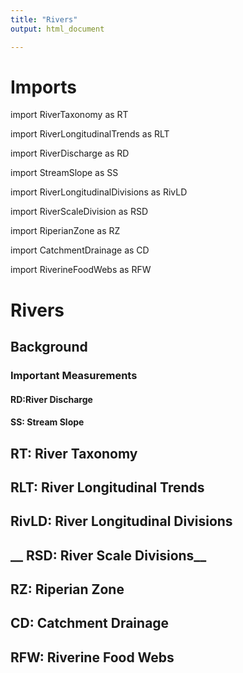 ```yaml
---
title: "Rivers"
output: html_document

---
```


# Imports

import RiverTaxonomy as RT

import RiverLongitudinalTrends as RLT 

import RiverDischarge as RD

import StreamSlope as SS 

import RiverLongitudinalDivisions as RivLD

import RiverScaleDivision as RSD

import RiperianZone as RZ

import CatchmentDrainage as CD

import RiverineFoodWebs as RFW

# Rivers  

## Background

### Important Measurements

#### __RD:River Discharge__

#### __SS: Stream Slope__ 

## __RT: River Taxonomy__

## __RLT: River Longitudinal Trends__

## __RivLD: River Longitudinal Divisions__

## __ RSD: River Scale Divisions__

## __RZ: Riperian Zone__

## __CD: Catchment Drainage__

## __RFW: Riverine Food Webs__
